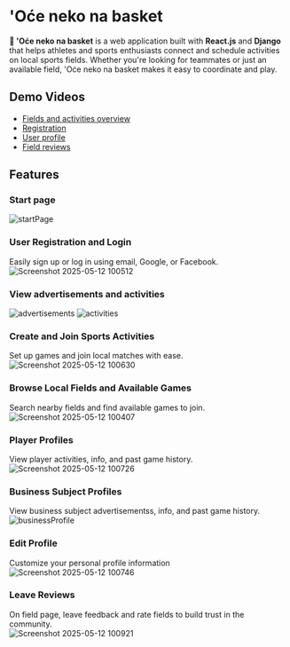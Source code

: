 # 'Oće neko na basket

**🏀 'Oće neko na basket** is a web application built with **React.js** and **Django** that helps athletes and sports enthusiasts connect and schedule activities on local sports fields. Whether you're looking for teammates or just an available field, 'Oće neko na basket makes it easy to coordinate and play.

## Demo Videos
- [Fields and activities overview](https://drive.google.com/file/d/1pX5DygsTamA8FE718DJzVHe6zekJSpBW/view?usp=drive_link)
- [Registration](https://drive.google.com/file/d/1h9ARk-sg9atyGqMCKVNboFiWLL4bHBeF/view?usp=drive_link)
- [User profile](https://drive.google.com/file/d/1rQ6Dfai4-RAGrJIVtEcso1eZCrCddoo3/view?usp=drive_link)
- [Field reviews](https://drive.google.com/file/d/1cgyCeLNEKc8stqYaCNAMgt8PmPz6Hqbc/view?usp=drive_link)

##  Features

###  Start page
![startPage](https://github.com/user-attachments/assets/dc916bbd-3784-4b08-94e0-bd7b74870ecf)

###  User Registration and Login
Easily sign up or log in using email, Google, or Facebook.
![Screenshot 2025-05-12 100512](https://github.com/user-attachments/assets/220c2a51-f6e7-411f-9eff-7923f2c7160e)

###  View advertisements and activities
![advertisements](https://github.com/user-attachments/assets/5e107201-57f3-42bd-bc5a-4168639ad897)
![activities](https://github.com/user-attachments/assets/5dfbd637-991a-4d54-9c2a-4d0cebda5f51)

###  Create and Join Sports Activities
Set up games and join local matches with ease.
![Screenshot 2025-05-12 100630](https://github.com/user-attachments/assets/58ab013e-b4d2-4d7c-a8f9-b4a4817f6c94)


###  Browse Local Fields and Available Games
Search nearby fields and find available games to join.
![Screenshot 2025-05-12 100407](https://github.com/user-attachments/assets/5cbc94e1-add7-42a1-a96c-fd57b623ee26)


###  Player Profiles
View player activities, info, and past game history.
![Screenshot 2025-05-12 100726](https://github.com/user-attachments/assets/05d2095d-c817-4773-966b-c99fdd60bb48)


###  Business Subject Profiles
View business subject advertisementss, info, and past game history.
![businessProfile](https://github.com/user-attachments/assets/ddaaa611-64e9-4208-b241-d83b5d317edf)



###  Edit Profile  
Customize your personal profile information
![Screenshot 2025-05-12 100746](https://github.com/user-attachments/assets/4e0029fb-bc05-4d59-9d7e-caab652aa279)


###  Leave Reviews  
On field page, leave feedback and rate fields to build trust in the community.  
![Screenshot 2025-05-12 100921](https://github.com/user-attachments/assets/95f3ac38-d418-4350-9103-ee90d7f373a2)

